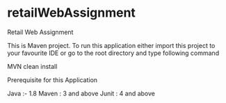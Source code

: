 # retailWebAssignment
Retail Web Assignment


This is Maven project.
To run this application either import this project to your favourite IDE or go to the root directory and type following command

MVN clean install

Prerequisite for this Application

Java    :- 1.8 
Maven   : 3 and above
Junit   : 4 and above

